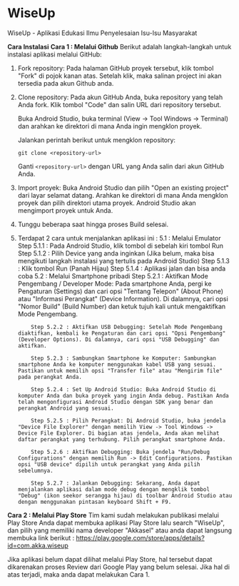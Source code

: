 # WiseUp
WiseUp - Aplikasi Edukasi Ilmu Penyelesaian Isu-Isu Masyarakat

**Cara Instalasi**
**Cara 1 : Melalui Github**
Berikut adalah langkah-langkah untuk instalasi aplikasi melalui GitHub:

1. Fork repository: Pada halaman GitHub proyek tersebut, klik tombol "Fork" di pojok kanan atas. Setelah klik, maka salinan project ini akan tersedia pada akun Github anda.

2. Clone repository: Pada akun GitHub Anda, buka repository yang telah Anda fork. Klik tombol "Code" dan salin URL dari repository tersebut.

   Buka Android Studio, buka terminal (View -> Tool Windows -> Terminal) dan arahkan ke direktori di mana Anda ingin mengklon proyek.

   Jalankan perintah berikut untuk mengklon repository:
   ```
   git clone <repository-url>
   ```
   Ganti `<repository-url>` dengan URL yang Anda salin dari akun GitHub Anda.

3. Import proyek: Buka Android Studio dan pilih "Open an existing project" dari layar selamat datang. Arahkan ke direktori di mana Anda mengklon proyek dan pilih direktori utama proyek. Android Studio akan mengimport proyek untuk Anda.

4. Tunggu beberapa saat hingga proses Build selesai.
5. Terdapat 2 cara untuk menjalankan aplikasi ini :
    5.1 : Melalui Emulator
           Step 5.1.1 : Pada Android Studio, klik tombol di sebelah kiri tombol Run
           Step 5.1.2 : Pilih Device yang anda inginkan (Jika belum, maka bisa mengikuti langkah instalasi yang tertulis pada Android Studio)
           Step 5.1.3 : Klik tombol Run (Panah Hijau)
           Step 5.1.4 : Aplikasi jalan dan bisa anda coba
   5.2 : Melalui Smartphone pribadi
           Step 5.2.1 : Aktifkan Mode Pengembang / Developer Mode: Pada smartphone Anda, pergi ke Pengaturan (Settings) dan cari opsi "Tentang Telepon" (About Phone) atau "Informasi Perangkat" (Device Information). Di dalamnya, cari opsi "Nomor Build" (Build Number) dan ketuk tujuh kali untuk mengaktifkan Mode Pengembang.

           Step 5.2.2 : Aktifkan USB Debugging: Setelah Mode Pengembang diaktifkan, kembali ke Pengaturan dan cari opsi "Opsi Pengembang" (Developer Options). Di dalamnya, cari opsi "USB Debugging" dan aktifkan.

           Step 5.2.3 : Sambungkan Smartphone ke Komputer: Sambungkan smartphone Anda ke komputer menggunakan kabel USB yang sesuai. Pastikan untuk memilih opsi "Transfer file" atau "Mengirim file" pada perangkat Anda.

           Step 5.2.4 : Set Up Android Studio: Buka Android Studio di komputer Anda dan buka proyek yang ingin Anda debug. Pastikan Anda telah mengonfigurasi Android Studio dengan SDK yang benar dan perangkat Android yang sesuai.

           Step 5.2.5 : Pilih Perangkat: Di Android Studio, buka jendela "Device File Explorer" dengan memilih View -> Tool Windows -> Device File Explorer. Di bagian atas jendela, Anda akan melihat daftar perangkat yang terhubung. Pilih perangkat smartphone Anda.

           Step 5.2.6 : Aktifkan Debugging: Buka jendela "Run/Debug Configurations" dengan memilih Run -> Edit Configurations. Pastikan opsi "USB device" dipilih untuk perangkat yang Anda pilih sebelumnya.

           Step 5.2.7 : Jalankan Debugging: Sekarang, Anda dapat menjalankan aplikasi dalam mode debug dengan mengklik tombol "Debug" (ikon seekor serangga hijau) di toolbar Android Studio atau dengan menggunakan pintasan keyboard Shift + F9.

**Cara 2 : Melalui Play Store**
Tim kami sudah melakukan publikasi melalui Play Store
Anda dapat membuka aplikasi Play Store lalu search "WiseUp", dan pilih yang memiliki nama developer "Akkasel"
atau anda dapat langsung membuka link berikut : https://play.google.com/store/apps/details?id=com.akka.wiseup

Jika aplikasi belum dapat dilihat melalui Play Store,
hal tersebut dapat dikarenakan proses Review dari Google Play yang belum selesai.
Jika hal di atas terjadi, maka anda dapat melakukan Cara 1.
